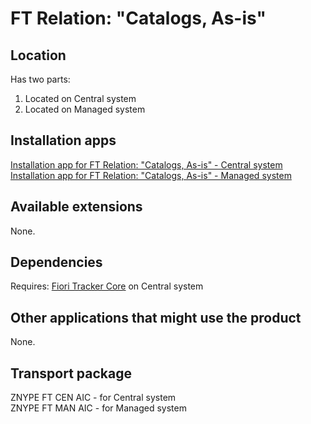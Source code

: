 # FT Relation: "Catalogs, As-is"

## Location
Has two parts:
1. Located on Central system
2. Located on Managed system

## Installation apps
[Installation app for FT Relation: "Catalogs, As-is" - Central system](in-ft-rel-cat-asis-cen.md)
[Installation app for FT Relation: "Catalogs, As-is" - Managed system](in-ft-rel-cat-asis-man.md)

## Available extensions
None.

## Dependencies
Requires: 
[Fiori Tracker Core](ft-core.md) on Central system

## Other applications that might use the product
None.

## Transport package
ZNYPE FT CEN AIC - for Central system<br>
ZNYPE FT MAN AIC - for Managed system